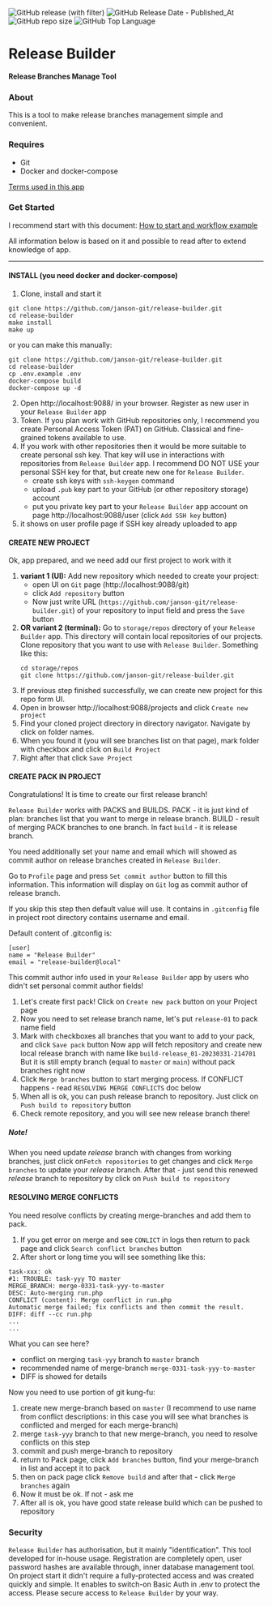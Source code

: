 ![GitHub release (with filter)](https://img.shields.io/github/v/release/janson-git/release-builder)
![GitHub Release Date - Published_At](https://img.shields.io/github/release-date/janson-git/release-builder)
![GitHub repo size](https://img.shields.io/github/repo-size/janson-git/release-builder)
![GitHub Top Language](https://img.shields.io/github/languages/top/janson-git/release-builder)

# Release Builder 
**Release Branches Manage Tool**

### About
This is a tool to make release branches management simple and convenient.

### Requires
- Git
- Docker and docker-compose

[Terms used in this app](./docs/terms.md)

### Get Started

I recommend start with this document:
[How to start and workflow example](./docs/example_flow_with_public_repo.md)

All information below is based on it and possible to read after to extend knowledge of app.

-----

#### INSTALL (you need docker and docker-compose)

1. Clone, install and start it
```shell
git clone https://github.com/janson-git/release-builder.git
cd release-builder
make install
make up
```

or you can make this manually:
```shell
git clone https://github.com/janson-git/release-builder.git
cd release-builder
cp .env.example .env
docker-compose build
docker-compose up -d
```

2. Open http://localhost:9088/ in your browser. Register as new user in your  `Release Builder` app
3. Token. If you plan work with GitHub repositories only, I recommend you create Personal Access Token (PAT) on GitHub. Classical and fine-grained tokens available to use. 
4. If you work with other repositories then it would be more suitable to create personal ssh key. That key will use in interactions with repositories from `Release Builder` app.
   I recommend DO NOT USE your personal SSH key for that, but create new one for `Release Builder`.
   - create ssh keys with `ssh-keygen` command
   - upload `.pub` key part to your GitHub (or other repository storage) account
   - put you private key part to your `Release Builder` app account on page  http://localhost:9088/user (click `Add SSH key` button)
4. it shows on user profile page if SSH key already uploaded to app


#### CREATE NEW PROJECT

Ok, app prepared, and we need add our first project to work with it
1. **variant 1 (UI):** Add new repository which needed to create your project: 
   - open UI on `Git` page (http://localhost:9088/git)
   - click `Add repository` button
   - Now just write URL (`https://github.com/janson-git/release-builder.git`) of your repository to input field and press the `Save` button 
2. **OR variant 2 (terminal):** Go to `storage/repos` directory of your `Release Builder` app. This directory will contain local repositories of our projects. Clone repository that you want to use with `Release Builder`. Something like this:
   ```shell
   cd storage/repos
   git clone https://github.com/janson-git/release-builder.git
   ```
3. If previous step finished successfully, we can create new project for this repo form UI.
4. Open in browser http://localhost:9088/projects and click `Create new project`
5. Find your cloned project directory in directory navigator. Navigate by click on folder names.
6. When you found it (you will see branches list on that page), mark folder with checkbox and click on `Build Project`
7. Right after that click `Save Project`


#### CREATE PACK IN PROJECT

Congratulations!
It is time to create our first release branch!


`Release Builder` works with PACKS and BUILDS.
PACK - it is just kind of plan: branches list that you want to merge in release branch.
BUILD - result of merging PACK branches to one branch. In fact `build` - it is release branch.


You need additionally set your name and email which will showed as commit author on release branches created in `Release Builder`.

Go to `Profile` page and press `Set commit author` button to fill this information. This information will display on `Git` log as commit author of release branch.

If you skip this step then default value will use. It contains in `.gitconfig` file in project root directory contains username and email.

Default content of .gitconfig is:
```shell
[user]
name = "Release Builder"
email = "release-builder@local"
```

This commit author info used in your `Release Builder` app by users who didn't set personal commit author fields!


1. Let's create first pack! Click on `Create new pack` button on your Project page
2. Now you need to set release branch name, let's put `release-01` to pack name field
3. Mark with checkboxes all branches that you want to add to your pack, and click `Save pack` button
   Now app will fetch repository and create new local release branch with name like `build-release_01-20230331-214701`
   But it is still empty branch (equal to `master` or `main`) without pack branches right now
5. Click `Merge branches` button to start merging process. If CONFLICT happens - read `RESOLVING MERGE CONFLICTS` doc below
6. When all is ok, you can push release branch to repository. Just click on `Push build to repository` button
7. Check remote repository, and you will see new release branch there!

##### Note!

When you need update _release_ branch with changes from working branches, just click on`Fetch repositories` to get changes and click `Merge branches` to update your _release_ branch.
After that - just send this renewed _release_ branch to repository by click on `Push build to repository` 


#### RESOLVING MERGE CONFLICTS
You need resolve conflicts by creating merge-branches and add them to pack.

1. If you get error on merge and see `CONLICT` in logs then return to pack page and click `Search conflict branches` button
2. After short or long time you will see something like this:
```
task-xxx: ok
#1: TROUBLE: task-yyy TO master
MERGE_BRANCH: merge-0331-task-yyy-to-master
DESC: Auto-merging run.php
CONFLICT (content): Merge conflict in run.php
Automatic merge failed; fix conflicts and then commit the result.
DIFF: diff --cc run.php
...
...
```

What you can see here?

- conflict on merging `task-yyy` branch to `master` branch
- recommended name of merge-branch `merge-0331-task-yyy-to-master`
- DIFF is showed for details

Now you need to use portion of git kung-fu:
1. create new merge-branch based on `master` (I recommend to use name from conflict descriptions: in this case you will see what branches is conflicted and merged for each merge-branch)
2. merge `task-yyy` branch to that new merge-branch, you need to resolve conflicts on this step
3. commit and push merge-branch to repository
4. return to Pack page, click `Add branches` button, find your merge-branch in list and accept it to pack
5. then on pack page click `Remove build` and after that - click `Merge branches` again
6. Now it must be ok. If not - ask me
7. After all is ok, you have good state release build which can be pushed to repository


### Security

`Release Builder` has authorisation, but it mainly "identification". This tool developed for in-house usage.
Registration are completely open, user password hashes are available through, inner database management tool.
On project start it didn't require a fully-protected access and was created quickly and simple.
It enables to switch-on Basic Auth in .env to protect the access.
Please secure access to `Release Builder` by your way.
